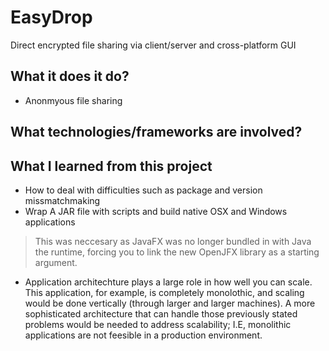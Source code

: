 # EasyDrop
Direct encrypted file sharing via client/server and cross-platform GUI 

## What it does it do?
- Anonmyous file sharing 

## What technologies/frameworks are involved?

## What I learned from this project
- How to deal with difficulties such as package and version missmatchmaking
- Wrap A JAR file with scripts and build native OSX and Windows applications
> This was neccesary as JavaFX was no longer bundled in with Java the runtime, forcing you to link the new OpenJFX library as a starting argument.
- Application architechture plays a large role in how well you can scale. This application, for example, is completely monolothic, and scaling would be done vertically (through larger and larger machines). A more sophisticated architecture that can handle those previously stated problems would be needed to address scalability; I.E, monolithic applications are not feesible in a production environment.
